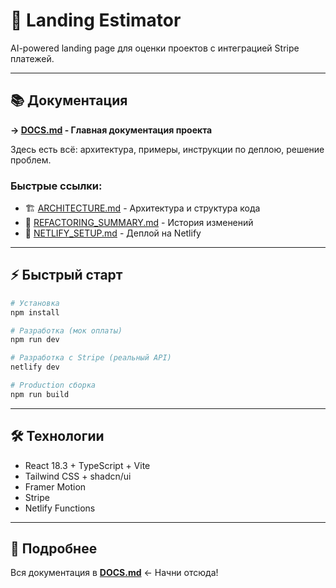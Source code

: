 # 🚀 Landing Estimator

AI-powered landing page для оценки проектов с интеграцией Stripe платежей.

---

## 📚 Документация

**→ [DOCS.md](./DOCS.md) - Главная документация проекта**

Здесь есть всё: архитектура, примеры, инструкции по деплою, решение проблем.

### Быстрые ссылки:
- 🏗️ [ARCHITECTURE.md](./ARCHITECTURE.md) - Архитектура и структура кода
- 🎉 [REFACTORING_SUMMARY.md](./REFACTORING_SUMMARY.md) - История изменений
- 🚀 [NETLIFY_SETUP.md](./NETLIFY_SETUP.md) - Деплой на Netlify

---

## ⚡ Быстрый старт

```bash
# Установка
npm install

# Разработка (мок оплаты)
npm run dev

# Разработка с Stripe (реальный API)
netlify dev

# Production сборка
npm run build
```

---

## 🛠️ Технологии

- React 18.3 + TypeScript + Vite
- Tailwind CSS + shadcn/ui
- Framer Motion
- Stripe
- Netlify Functions

---

## 📖 Подробнее

Вся документация в **[DOCS.md](./DOCS.md)** ← Начни отсюда!
